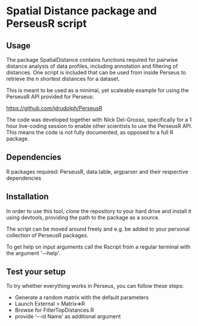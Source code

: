 # Spatial Distance package and PerseusR script


## Usage
The package SpatialDistance contains functions required for pairwise distance analysis of data profiles, including annotation and filtering of distances. One script is included that can be used from inside Perseus to retrieve the n shortest distances for a dataset.

This is meant to be used as a minimal, yet scaleable example for using the PerseusR API provided for Perseus:

https://github.com/jdrudolph/PerseusR

The code was developed together with Nick Del-Grosso, specifically for a 1 hour live-coding session to enable other scientists to use the PerseusR API. This means the code is not fully documented, as opposed to a full R package.

## Dependencies
R packages required: PerseusR, data.table, argparser and their respective dependencies

## Installation
In order to use this tool, clone the repository to your hard drive and install it using devtools, providing the path to the package as a source.

The script can be moved around freely and e.g. be added to your personal collection of PerseusR packages.

To get help on input arguments call the Rscript from a regular terminal with the argument '-–help'.

## Test your setup
To try whether everything works in Perseus, you can follow these steps:

 - Generate a random matrix with the default parameters
 - Launch External > Matrix=>R
 - Browse for FitlerTopDistances.R
 - provide ‘–-id Name’ as additional argument
